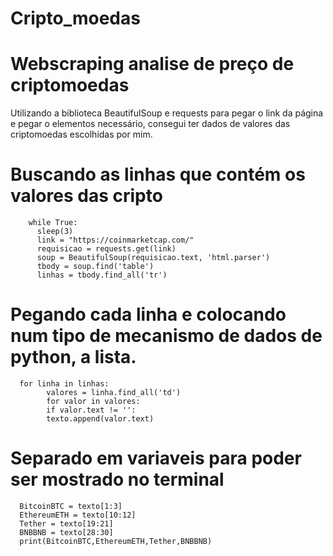 # Cripto_moedas
# Webscraping analise  de preço  de criptomoedas
Utilizando a biblioteca BeautifulSoup e requests para pegar o link da página e pegar o elementos necessário, consegui ter dados de valores das criptomoedas escolhidas por mim.

# Buscando as linhas que contém os valores das cripto
        while True:
          sleep(3)
          link = "https://coinmarketcap.com/"
          requisicao = requests.get(link)
          soup = BeautifulSoup(requisicao.text, 'html.parser')
          tbody = soup.find('table')
          linhas = tbody.find_all('tr')
      

    
# Pegando cada linha e colocando num tipo de mecanismo de dados de python, a lista.
      for linha in linhas:
            valores = linha.find_all('td')
            for valor in valores:
            if valor.text != '':
            texto.append(valor.text)

# Separado em variaveis para poder ser mostrado no terminal
      BitcoinBTC = texto[1:3]
      EthereumETH = texto[10:12]
      Tether = texto[19:21]
      BNBBNB = texto[28:30]
      print(BitcoinBTC,EthereumETH,Tether,BNBBNB)
